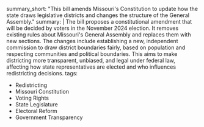 summary_short: "This bill amends Missouri's Constitution to update how the state draws legislative districts and changes the structure of the General Assembly."
summary: |
  The bill proposes a constitutional amendment that will be decided by voters in the November 2024 election. It removes existing rules about Missouri's General Assembly and replaces them with new sections. The changes include establishing a new, independent commission to draw district boundaries fairly, based on population and respecting communities and political boundaries. This aims to make districting more transparent, unbiased, and legal under federal law, affecting how state representatives are elected and who influences redistricting decisions.
tags:
  - Redistricting
  - Missouri Constitution
  - Voting Rights
  - State Legislature
  - Electoral Reform
  - Government Transparency
